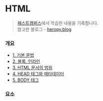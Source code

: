 # HTML
> [패스트캠퍼스](https://storage.googleapis.com/static.fastcampus.co.kr/prod/uploads/202104/165028-24/[%ED%8C%A8%EC%8A%A4%ED%8A%B8%EC%BA%A0%ED%8D%BC%EC%8A%A4]-%EA%B5%90%EC%9C%A1%EA%B3%BC%EC%A0%95%EC%86%8C%EA%B0%9C%EC%84%9C-%EC%98%AC%EC%9D%B8%EC%9B%90-%ED%8C%A8%ED%82%A4%EC%A7%80---%ED%94%84%EB%A1%A0%ED%8A%B8%EC%97%94%EB%93%9C-%EA%B0%9C%EB%B0%9C-with-react.pdf)에서 학습한 내용을 기록합니다.  
> 참고한 블로그 - [heropy.blog](https://heropy.blog/2019/04/24/html-css-starter/) 

### 개요
* [1. 기본 문법](./01_basic_grammer.md)
* [2. 블록, 인라인](./02_block_inline.md)
* [3. HTML 문서의 범위](./03_range.md)
* [4. HEAD 태그와 메타데이터](./04_headtag.md)
* [5. BODY 태그](./05_bodytag.md)

### 요소
